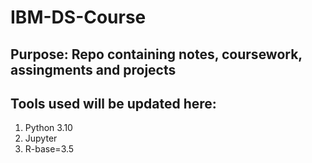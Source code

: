# IBM-DS-Course
## Purpose: Repo containing notes, coursework, assingments and projects 
## Tools used will be updated here:
1. Python 3.10
2. Jupyter
3. R-base=3.5
